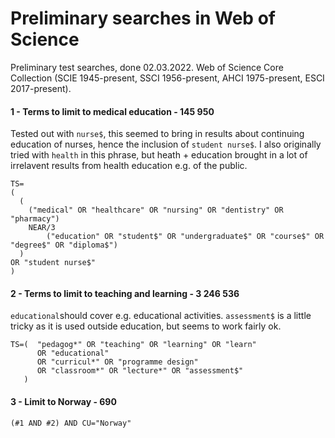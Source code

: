 # Preliminary searches in Web of Science

Preliminary test searches, done 02.03.2022. Web of Science Core Collection (SCIE 1945-present, SSCI 1956-present, AHCI 1975-present, ESCI 2017-present).

#### 1 - Terms to limit to medical education - 145 950

Tested out with `nurse$`, this seemed to bring in results about continuing education of nurses, hence the inclusion of `student nurse$`. 
I also originally tried with `health` in this phrase, but heath + education brought in a lot of irrelavent results from health education e.g. of the public. 
```
TS=
(
  (
    ("medical" OR "healthcare" OR "nursing" OR "dentistry" OR "pharmacy") 
    NEAR/3 
        ("education" OR "student$" OR "undergraduate$" OR "course$" OR "degree$" OR "diploma$")
  ) 
OR "student nurse$"
) 
```

#### 2 - Terms to limit to teaching and learning - 3 246 536

`educational`should cover e.g. educational activities. `assessment$` is a little tricky as it is used outside education, but seems to work fairly ok.
``` 
TS=(  "pedagog*" OR "teaching" OR "learning" OR "learn" 
      OR "educational" 
      OR "curricul*" OR "programme design" 
      OR "classroom*" OR "lecture*" OR "assessment$"
   )
```

#### 3 - Limit to Norway - 690
```
(#1 AND #2) AND CU="Norway"
```

